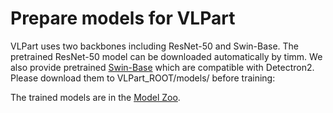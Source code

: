 # Prepare models for VLPart

VLPart uses two backbones including ResNet-50 and Swin-Base. The pretrained ResNet-50 model can be downloaded automatically by timm. 
We also provide pretrained [Swin-Base]() which are compatible with Detectron2. Please download them to VLPart_ROOT/models/ before training:


The trained models are in the [Model Zoo](../MODEL_ZOO.md).


